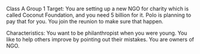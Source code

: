 Class A Group 1
Target:
You are setting up a new NGO for charity which is called Coconut Foundation, and you need 5 billion for it.
Polo is planning to pay that for you.  You join the reunion to make sure that happen.

Characteristics:
You want to be philanthropist when you were young.  You like to help others improve by pointing out their mistakes.
You are owners of NGO.